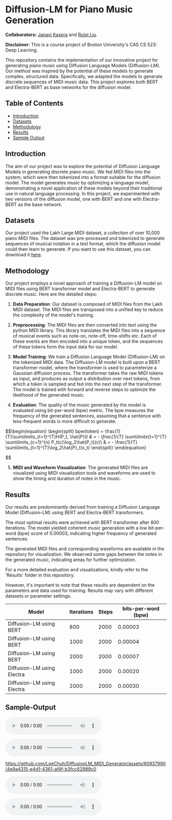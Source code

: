 # Diffusion-LM for Piano Music Generation 

**Collaborators:** [Janavi Kasera](https://github.com/janavikasera) and [Ruiqi Liu](https://github.com/RRQLiu).

**Disclaimer**: This is a course project of Boston University's CAS CS 523: Deep Learning.

This repository contains the implementation of our innovative project for generating piano music using Diffusion Language Models (Diffusion-LM). Our method was inspired by the potential of these models to generate complex, structured data. Specifically, we adapted the models to generate discrete sequences of MIDI music data. This project explores both BERT and Electra-BERT as base networks for the diffusion model.

## Table of Contents

- [Introduction](#Introduction)
- [Datasets](#Datasets)
- [Methodology](#Methodology)
- [Results](#Results)
- [Sample Output](#Sample-Output)

## Introduction

The aim of our project was to explore the potential of Diffusion Language Models in generating discrete piano music. We fed MIDI files into the system, which were then tokenized into a format suitable for the diffusion model. The model generates music by optimizing a language model, demonstrating a novel application of these models beyond their traditional use in natural language processing. In this project, we experimented with two versions of the diffusion model, one with BERT and one with Electra-BERT as the base network.

## Datasets

Our project used the Lakh Large MIDI dataset, a collection of over 10,000 piano MIDI files. The dataset was pre-processed and tokenized to generate sequences of musical notation in a text format, which the diffusion model could then learn to generate. If you want to use this dataset, you can download it [here](https://colinraffel.com/projects/lmd/#get).

## Methodology

Our project employs a novel approach of training a Diffusion-LM model on MIDI files using BERT transformer model and Electra-BERT to generate discrete music. Here are the detailed steps:

1. **Data Preparation**: Our dataset is composed of MIDI files from the Lakh MIDI dataset. The MIDI files are transposed into a unified key to reduce the complexity of the model's training.

2. **Preprocessing**: The MIDI files are then converted into text using the python MIDI library. This library translates the MIDI files into a sequence of musical events such as note-on, note-off, time-shifts etc. Each of these events are then encoded into a unique token, and the sequences of these tokens form the input data for our model.

3. **Model Training**: We train a Diffusion Language Model (Diffusion-LM) on the tokenized MIDI data. The Diffusion-LM model is built upon a BERT transformer model, where the transformer is used to parameterize a Gaussian diffusion process. The transformer takes the raw MIDI tokens as input, and produces as output a distribution over next tokens, from which a token is sampled and fed into the next step of the transformer. The model is trained with forward and reverse steps to optimize the likelihood of the generated music.

4. **Evaluation**: The quality of the music generated by the model is evaluated using bit-per-word (bpw) metric. The bpw measures the frequency of the generated sentences, assuming that a sentence with less-frequent words is more difficult to generate.

$$\begin{equation}
    \begin{split}
        bpw(token) = \frac{1}{T}\sum\limits_{t=1}^{T}H(P_t, \hat{P}_t) 
        & = - \frac{1}{T} \sum\limits_{t=1}^{T}
        \sum\limits_{c=1}^{n} P_t(c)\log_2\hat{P_t}(c)\\
        & = - \frac{1}{T} \sum\limits_{t=1}^{T}\log_2\hat{P}_t(x_t)
    \end{split}
\end{equation}

$$

5. **MIDI and Waveform Visualization**: The generated MIDI files are visualized using MIDI visualization tools and waveforms are used to show the timing and duration of notes in the music.

## Results

Our results are predominantly derived from training a Diffusion Language Model (Diffusion-LM) using BERT and Electra-BERT transformers.

The most optimal results were achieved with BERT transformer after 800 iterations. The model yielded coherent music generation with a low bit-per-word (bpw) score of 0.00003, indicating higher frequency of generated sentences.

The generated MIDI files and corresponding waveforms are available in the repository for visualization. We observed some gaps between the notes in the generated music, indicating areas for further optimization.

For a more detailed evaluation and visualizations, kindly refer to the 'Results' folder in this repository.

However, it's important to note that these results are dependent on the parameters and data used for training. Results may vary with different datasets or parameter settings.

| Model                    | Iterations | Steps | bits-per-word (bpw)|
|--------------------------|------------|-------|---------------|
| Diffusion-LM using BERT  | 800        | 2000  | 0.00003       |
| Diffusion-LM using BERT  | 1000       | 2000  | 0.00004       |
| Diffusion-LM using BERT  | 2000       | 2000  | 0.00007       |
| Diffusion-LM using Electra| 1000       | 2000  | 0.00020       |
| Diffusion-LM using Electra| 2000       | 2000  | 0.00030       |

## Sample-Output

<audio src="sample_output/output_1.wav" controls title="Title"></audio>

<audio src="sample_output/output_2.wav" controls title="Title"></audio>


https://github.com/LeeChuh/DiffusionLM_MIDI_Generator/assets/60937990/4e9a4315-e4d1-4361-af4f-b3fcc62989c0


<audio src="sample_output/output_3.wav" controls title="Title"></audio>

<audio src="sample_output/output_4.wav" controls title="Title"></audio>



